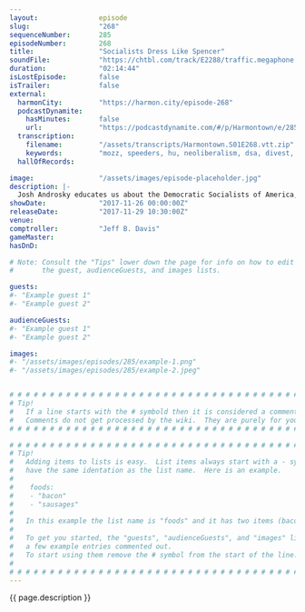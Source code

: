 ```yaml
---
layout:               episode
slug:                 "268"
sequenceNumber:       285
episodeNumber:        268
title:                "Socialists Dress Like Spencer"
soundFile:            "https://chtbl.com/track/E2288/traffic.megaphone.fm/STA1954462337.mp3"
duration:             "02:14:44"
isLostEpisode:        false
isTrailer:            false
external:
  harmonCity:         "https://harmon.city/episode-268"
  podcastDynamite:
    hasMinutes:       false
    url:              "https://podcastdynamite.com/#/p/Harmontown/e/285/268"
  transcription:
    filename:         "/assets/transcripts/Harmontown.S01E268.vtt.zip"
    keywords:         "mozz, speeders, hu, neoliberalism, dsa, divest, androwski, dollywood, neoliberal, hua, choo-choo, maddow, balder, locally, beefing, self-interest, franken, comforter, diggity, wells, shiver, gridlock, davros, marx, medicare"
  hallOfRecords:      

image:                "/assets/images/episode-placeholder.jpg"
description: |-
  Josh Androsky educates us about the Democratic Socialists of America, Schrab enjoys an office chair, Church sings and shares her political side, and Jeff claims an exception to the "smelt it, dealt it" rule. We all learn how to dance like Spencer.
showDate:             "2017-11-26 00:00:00Z"
releaseDate:          "2017-11-29 10:30:00Z"
venue:                
comptroller:          "Jeff B. Davis"
gameMaster:           
hasDnD:               

# Note: Consult the "Tips" lower down the page for info on how to edit
#       the guest, audienceGuests, and images lists.

guests:
#- "Example guest 1"
#- "Example guest 2"

audienceGuests:
#- "Example guest 1"
#- "Example guest 2"

images:
#- "/assets/images/episodes/285/example-1.png"
#- "/assets/images/episodes/285/example-2.jpeg"


# # # # # # # # # # # # # # # # # # # # # # # # # # # # # # # # # # # # # # # # # # # # #
# Tip!
#   If a line starts with the # symbold then it is considered a comment.
#   Comments do not get processed by the wiki.  They are purely for your information.
# # # # # # # # # # # # # # # # # # # # # # # # # # # # # # # # # # # # # # # # # # # # #

# # # # # # # # # # # # # # # # # # # # # # # # # # # # # # # # # # # # # # # # # # # # #
# Tip!
#   Adding items to lists is easy.  List items always start with a - symbol and have
#   have the same identation as the list name.  Here is an example.
#
#    foods:
#    - "bacon"
#    - "sausages"
#
#   In this example the list name is "foods" and it has two items (bacon, and sausages).
#
#   To get you started, the "guests", "audienceGuests", and "images" lists below have
#   a few example entries commented out.
#   To start using them remove the # symbol from the start of the line.
#
# # # # # # # # # # # # # # # # # # # # # # # # # # # # # # # # # # # # # # # # # # # # #
---
```


<!-- The episode description will be rendered here -->
{{ page.description }}

<!-- Add your content BELOW here -->
<!-- vvvvvvvvvvvvvvvvvvvvvvvvvvv -->




<!-- ^^^^^^^^^^^^^^^^^^^^^^^^^^^ -->
<!-- Add your content ABOVE here -->

<!-- The episode gallery will be rendered here -->